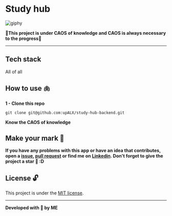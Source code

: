 # Study hub 


![giphy](https://github.com/upALX/All-Assets/blob/main/on-mvp.webp)


🎇**This project is under CAOS of knowledge and CAOS is always necessary to the progress**🎇

---


## Tech stack
All of all


## How to use 🫁


**1 - Clone this repo**
```
git clone git@github.com:upALX/study-hub-backend.git
```


**Know the CAOS of knowledge**

## Make your mark :triangular_flag_on_post:   

**If you have any problems with this app or have an idea that contributes, open a [issue](https://github.com/upALX/study-hub-backend/issues), [pull request](https://github.com/upALX/study-hub-backend/pulls) or find me on [Linkedin](https://www.linkedin.com/in/alxinc/). Don't forget to give the project a star 🌟 :D**


## License :unlock:

This project is under the [MIT license](https://github.com/upALX/study-hub-backend/blob/main/LICENSE).


---

**Developed with 💜 by ME**

